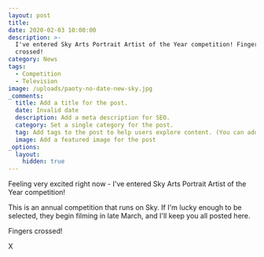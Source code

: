 ```yaml
---
layout: post
title:
date: 2020-02-03 10:00:00
description: >-
  I've entered Sky Arts Portrait Artist of the Year competition! Fingers
  crossed!
category: News
tags:
  - Competition
  - Television
image: /uploads/paoty-no-date-new-sky.jpg
_comments:
  title: Add a title for the post.
  date: Invalid date
  description: Add a meta description for SEO.
  category: Set a single category for the post.
  tag: Add tags to the post to help users explore content. (You can add multiple.)
  image: Add a featured image for the post
_options:
  layout:
    hidden: true
---
```


Feeling very excited right now - I've entered Sky Arts Portrait Artist of the Year competition\!

This is an annual competition that runs on Sky. If I'm lucky enough to be selected, they begin filming in late March, and I'll keep you all posted here.

Fingers crossed\!

X